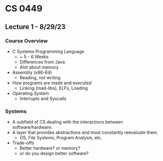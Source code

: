 # CS 0449

## Lecture 1 - 8/29/23

### Course Overview
* C Systems Programming Language
  * ~ 5 - 6 Weeks
  * Differences from Java
  * Alot about memory
* Assembly (x86-64)
  * Reading, not writing
* How programs are made and executed
  * Linking (mad-libs), ELFs, Loading
* Operating System
  * Interrupts and Syscalls

### Systems
* A subfield of CS dealing with the interactions between software/hardware.
* A layer that provides abstractions and must constantly reevaluate them.
  * OS, File Systems, Program Analysis, etc.
* Trade-offs
  * Better hardware? or memory?
  * or do you design better software?    
